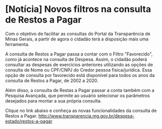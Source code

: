 # [Notícia] Novos filtros na consulta de Restos a Pagar

Com o objetivo de facilitar as consultas do Portal da Transparência de Minas Gerais, a partir de agora o cidadão terá a disposição mais uma ferramenta.

A consulta de Restos a Pagar passa a contar com o Filtro "Favorecido", como já acontece na consulta de Despesa. Assim, o cidadão poderá consultar as despesas de exercícios anteriores utilizando as opções de consulta de Nome ou CPF/CNPJ do Credor pessoa física/jurídica. Essa opção de consulta por favorecido está disponível para todos os anos da consulta de Restos a Pagar, de 2002 a 2020.

Além disso, a consulta de Restas a Pagar passar a conta também com a Pesquisa Avançada, que permite ao usuário selecionar os parâmetros desejados para montar a sua própria consulta.

Clique no link abaixo e conheça as novas funcionalidades da consulta de Restos a Pagar.
http://www.transparencia.mg.gov.br/despesa-estado/restos-a-pagar

